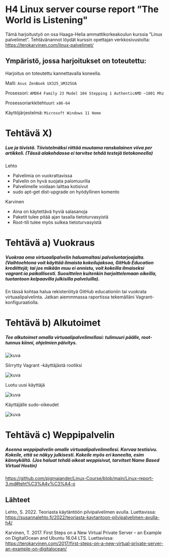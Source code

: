 

# H4 Linux server course report ”The World is Listening"

Tämä harjoitustyö on osa Haaga-Helia ammattikorkeakoulun kurssia ”Linux palvelimet”. 
Tehtävänannot löydät kurssin opettajan verkkosivustolta: https://terokarvinen.com/linux-palvelimet/

## Ympäristö, jossa harjoitukset on toteutettu:

Harjoitus on toteutettu kannettavalla koneella.

Malli: `Asus ZenBook UX325_UM325UA`

Prosessori: `AMD64 Family 23 Model 104 Stepping 1 AuthenticAMD ~1801 Mhz`

Prosessoriarkkitehtuuri: `x86-64`

Käyttöjärjestelmä: `Microsoft Windows 11 Home`


# Tehtävä X) 
##### Lue ja tiivistä. Tiivistelmäksi riittää muutama ranskalainen viiva per artikkeli. (Tässä alakohdassa ei tarvitse tehdä testejä tietokoneella)

Lehto
- Palvelimia on vuokrattavissa
- Palvelin on hyvä suojata palomuurilla
- Palvelimelle voidaan laittaa kotisivut
- sudo apt-get dist-upgrade on hyödyllinen komento

Karvinen
- Aina on käytettävä hyviä salasanoja
- Paketit tulee pitää ajan tasalla tietoturvasyistä
- Root-tili tulee myös sulkea tietoturvasyistä

# Tehtävä a) Vuokraus
##### Vuokraa oma virtuaalipalvelin haluamaltasi palveluntarjoajalta. (Vaihtoehtona voit käyttää ilmaista kokeilujaksoa, GitHub Education krediittejä; tai jos mikään muu ei onnistu, voit kokeilla ilmaiseksi vagrant:ia paikallisesti. Suosittelen kuitenkin harjoittelemaan oikeilla, tuotantoon kelpaavilla julkisilla palveluilla).

En tässä kohtaa halua rekisteröityä GitHub educationiin tai vuokrata virtuaalipalvelinta. Jatkan aiemmmassa raportissa tekemälläni Vagrant-konfiguraatiolla. 

# Tehtävä b) Alkutoimet
##### Tee alkutoimet omalla virtuaalipalvelimellasi: tulimuuri päälle, root-tunnus kiinni, ohjelmien päivitys.

![kuva](https://github.com/user-attachments/assets/1ad222a7-ede6-4df2-a5d4-0a18000f476f)

Siirrytty Vagrant -käyttäjästä rootiksi

![kuva](https://github.com/user-attachments/assets/67b6d6c2-22bc-4adb-a7e2-93b6fba9a571)

Luotu uusi käyttäjä

![kuva](https://github.com/user-attachments/assets/27d3480e-7a27-4bbe-8b4d-c3eb6267351d)

Käyttäjälle sudo-oikeudet

![kuva](https://github.com/user-attachments/assets/c7a63d53-25f1-4e0b-b84d-5f352157699c)


# Tehtävä c) Weppipalvelin
##### Asenna weppipalvelin omalle virtuaalipalvelimellesi. Korvaa testisivu. Kokeile, että se näkyy julkisesti. Kokeile myös eri koneelta, esim kännykältä. (Jos haluat tehdä oikeat weppisivut, tarvitset Name Based Virtual Hostin)

https://github.com/pjgmajander/Linux-Course/blob/main/Linux-report-3.md#teht%C3%A4v%C3%A4-o


## Lähteet

Lehto, S. 2022. Teoriasta käytäntöön pilvipalvelimen avulla. Luettavissa: https://susannalehto.fi/2022/teoriasta-kaytantoon-pilvipalvelimen-avulla-h4/

Karvinen, T. 2017. First Steps on a New Virtual Private Server – an Example on DigitalOcean and Ubuntu 16.04 LTS. Luettavissa: https://terokarvinen.com/2017/first-steps-on-a-new-virtual-private-server-an-example-on-digitalocean/
